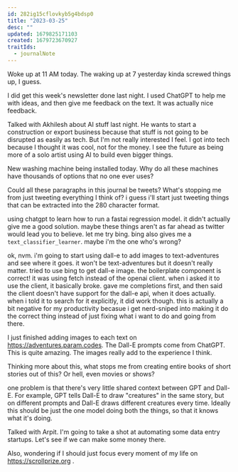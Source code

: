 ```yaml
---
id: 282ig15cflovkyb5g4bdsp0
title: "2023-03-25"
desc: ""
updated: 1679825171103
created: 1679723670927
traitIds:
  - journalNote
---
```


Woke up at 11 AM today. The waking up at 7 yesterday
kinda screwed things up, I guess.

I did get this week's newsletter done last night.
I used ChatGPT to help me with ideas, and then give
me feedback on the text. It was actually nice
feedback.

Talked with Akhilesh about AI stuff last night. He wants to start
a construction or export business because that stuff is
not going to be disrupted as easily as tech. But I'm not
really interested I feel. I got into tech because I thought
it was cool, not for the money. I see the future as being
more of a solo artist using AI to build even bigger things.

New washing machine being installed today. Why do all these machines
have thousands of options that no one ever uses?

Could all these paragraphs in this journal be tweets? What's stopping
me from just tweeting everything I think of? i guess i'll start just
tweeting things that can be extracted into the 280 character format.

using chatgpt to learn how to run a fastai regression model. it didn't
actually give me a good solution. maybe these things aren't as far
ahead as twitter would lead you to believe. let me try bing.
bing also gives me a `text_classifier_learner`. maybe i'm the one who's wrong?

ok, nvm. i'm going to start using dall-e to add images to text-adventures
and see where it goes. it won't be text-adventures but it doesn't really matter.
tried to use bing to get dall-e image. the boilerplate component is correct!
it was using fetch instead of the openai client. when i asked it to use the client,
it basically broke. gave me completions first, and then said the client doesn't
have support for the dall-e api, when it does actually. when i told it to
search for it explicitly, it did work though. this is actually a bit negative
for my productivity becasue i get nerd-sniped into making it do the correct thing
instead of just fixing what i want to do and going from there.

I just finished adding images to each text on https://adventures.param.codes.
The Dall-E prompts come from ChatGPT. This is quite amazing. The images really
add to the experience I think.

Thinking more about this, what stops me from creating entire books of short stories
out of this? Or hell, even movies or shows?

one problem is that there's very little shared context between GPT and Dall-E. For example,
GPT tells Dall-E to draw "creatures" in the same story, but on different prompts and
Dall-E draws different creatures every time. Ideally
this should be just the one model doing both the things, so that it knows
what it's doing.

Talked with Arpit. I'm going to take a shot at automating some data entry startups. Let's
see if we can make some money there.

Also, wondering if I should just focus every moment of my life on https://scrollprize.org .
